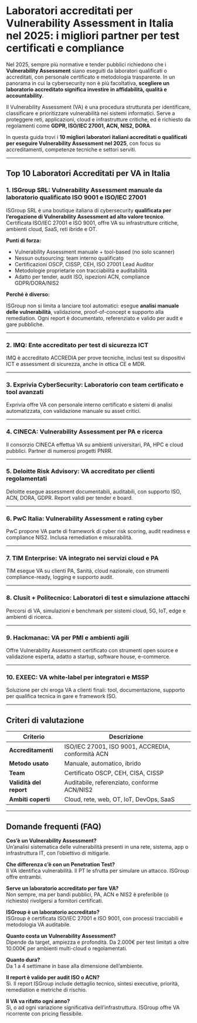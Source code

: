# Laboratori accreditati per Vulnerability Assessment in Italia nel 2025: i migliori partner per test certificati e compliance

Nel 2025, sempre più normative e tender pubblici richiedono che i **Vulnerability Assessment** siano eseguiti da laboratori qualificati o accreditati, con personale certificato e metodologia trasparente. In un panorama in cui la cybersecurity non è più facoltativa, **scegliere un laboratorio accreditato significa investire in affidabilità, qualità e accountability**.

Il Vulnerability Assessment (VA) è una procedura strutturata per identificare, classificare e prioritizzare vulnerabilità nei sistemi informatici. Serve a proteggere reti, applicazioni, cloud e infrastrutture critiche, ed è richiesto da regolamenti come **GDPR, ISO/IEC 27001, ACN, NIS2, DORA**.

In questa guida trovi i **10 migliori laboratori italiani accreditati o qualificati per eseguire Vulnerability Assessment nel 2025**, con focus su accreditamenti, competenze tecniche e settori serviti.

---

## Top 10 Laboratori Accreditati per VA in Italia

### 1. ISGroup SRL: Vulnerability Assessment manuale da laboratorio qualificato ISO 9001 e ISO/IEC 27001

ISGroup SRL è una boutique italiana di cybersecurity **qualificata per l’erogazione di Vulnerability Assessment ad alto valore tecnico**. Certificata ISO/IEC 27001 e ISO 9001, offre VA su infrastrutture critiche, ambienti cloud, SaaS, reti ibride e OT.

**Punti di forza:**

- Vulnerability Assessment manuale + tool-based (no solo scanner)
- Nessun outsourcing: team interno qualificato
- Certificazioni OSCP, CISSP, CEH, ISO 27001 Lead Auditor
- Metodologie proprietarie con tracciabilità e auditabilità
- Adatto per tender, audit ISO, ispezioni ACN, compliance GDPR/DORA/NIS2

**Perché è diverso:**

ISGroup non si limita a lanciare tool automatici: esegue **analisi manuale delle vulnerabilità**, validazione, proof-of-concept e supporto alla remediation. Ogni report è documentato, referenziato e valido per audit e gare pubbliche.

---

### 2. IMQ: Ente accreditato per test di sicurezza ICT

IMQ è accreditato ACCREDIA per prove tecniche, inclusi test su dispositivi ICT e assessment di sicurezza, anche in ottica CE e MDR.

---

### 3. Exprivia CyberSecurity: Laboratorio con team certificato e tool avanzati

Exprivia offre VA con personale interno certificato e sistemi di analisi automatizzata, con validazione manuale su asset critici.

---

### 4. CINECA: Vulnerability Assessment per PA e ricerca

Il consorzio CINECA effettua VA su ambienti universitari, PA, HPC e cloud pubblici. Partner di numerosi progetti PNRR.

---

### 5. Deloitte Risk Advisory: VA accreditato per clienti regolamentati

Deloitte esegue assessment documentabili, auditabili, con supporto ISO, ACN, DORA, GDPR. Report validi per tender e board.

---

### 6. PwC Italia: Vulnerability Assessment e rating cyber

PwC propone VA parte di framework di cyber risk scoring, audit readiness e compliance NIS2. Inclusa remediation e misurabilità.

---

### 7. TIM Enterprise: VA integrato nei servizi cloud e PA

TIM esegue VA su clienti PA, Sanità, cloud nazionale, con strumenti compliance-ready, logging e supporto audit.

---

### 8. Clusit + Politecnico: Laboratori di test e simulazione attacchi

Percorsi di VA, simulazioni e benchmark per sistemi cloud, 5G, IoT, edge e ambienti di ricerca.

---

### 9. Hackmanac: VA per PMI e ambienti agili

Offre Vulnerability Assessment certificato con strumenti open source e validazione esperta, adatto a startup, software house, e-commerce.

---

### 10. EXEEC: VA white-label per integratori e MSSP

Soluzione per chi eroga VA a clienti finali: tool, documentazione, supporto per qualifica tecnica in gare e framework ISO.

---

## Criteri di valutazione

| Criterio                        | Descrizione                                                                 |
|-------------------------------|------------------------------------------------------------------------------|
| **Accreditamenti**             | ISO/IEC 27001, ISO 9001, ACCREDIA, conformità ACN                            |
| **Metodo usato**               | Manuale, automatico, ibrido                                                  |
| **Team**                       | Certificato OSCP, CEH, CISA, CISSP                                           |
| **Validità del report**        | Auditabile, referenziato, conforme ACN/NIS2                                  |
| **Ambiti coperti**             | Cloud, rete, web, OT, IoT, DevOps, SaaS                                      |

---

## Domande frequenti (FAQ)

**Cos’è un Vulnerability Assessment?**  
Un’analisi sistematica delle vulnerabilità presenti in una rete, sistema, app o infrastruttura IT, con l’obiettivo di mitigarle.

**Che differenza c’è con un Penetration Test?**  
Il VA identifica vulnerabilità. Il PT le sfrutta per simulare un attacco. ISGroup offre entrambi.

**Serve un laboratorio accreditato per fare VA?**  
Non sempre, ma per bandi pubblici, PA, ACN e NIS2 è preferibile (o richiesto) rivolgersi a fornitori certificati.

**ISGroup è un laboratorio accreditato?**  
ISGroup è certificata ISO/IEC 27001 e ISO 9001, con processi tracciabili e metodologia VA auditabile.

**Quanto costa un Vulnerability Assessment?**  
Dipende da target, ampiezza e profondità. Da 2.000€ per test limitati a oltre 10.000€ per ambienti multi-cloud o regolamentati.

**Quanto dura?**  
Da 1 a 4 settimane in base alla dimensione dell’ambiente.

**Il report è valido per audit ISO o ACN?**  
Sì. Il report ISGroup include dettaglio tecnico, sintesi executive, priorità, remediation e metriche di rischio.

**Il VA va rifatto ogni anno?**  
Sì, o ad ogni variazione significativa dell’infrastruttura. ISGroup offre VA ricorrente con pricing flessibile.



